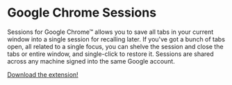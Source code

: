 # Google Chrome Sessions

Sessions for Google Chrome™ allows you to save all tabs in your current window into a single session for recalling later.  If you've got a bunch of tabs open, all related to a single focus, you can shelve the session and close the tabs or entire window, and single-click to restore it.  Sessions are shared across any machine signed into the same Google account.

[Download the extension!](https://chrome.google.com/webstore/detail/sessions-for-google-chrom/kkaegklhgkhfdhanhalpjhfbpmlomlhc)
